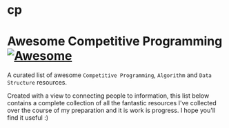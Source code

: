 # cp

# Awesome Competitive Programming [![Awesome](https://cdn.rawgit.com/sindresorhus/awesome/d7305f38d29fed78fa85652e3a63e154dd8e8829/media/badge.svg)](https://github.com/sindresorhus/awesome)

A curated list of awesome `Competitive Programming`, `Algorithm` and `Data Structure` resources.

Created with a view to connecting people to information, this list below contains a complete collection of all the fantastic resources I've collected over the course of my preparation and it is work is progress. I hope you'll find it useful :)

<!-- [What is competitive programming? - Quora](https://www.quora.com/What-is-competitive-programming-2) -->

<!--
## Contributing

Please kindly follow [CONTRIBUTING.md](CONTRIBUTING.md) to get started.

You can also contribute by sharing!
Share the list with your classmates, your friends and everyone :)

> By connecting more people to information,
> You, are doing not me, but everyone a HUGE favor!
>
> I really hope that more people can benefit from this list :) -->
